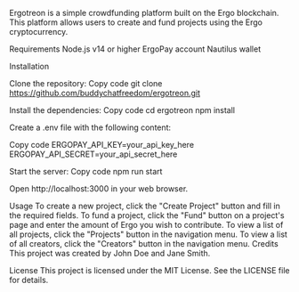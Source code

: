 Ergotreon
 is a simple crowdfunding platform built on the Ergo blockchain. This platform allows users to create and fund projects using the Ergo cryptocurrency.

Requirements
Node.js v14 or higher
ErgoPay account
Nautilus wallet

Installation

Clone the repository:
Copy code
git clone https://github.com/buddychatfreedom/ergotreon.git

Install the dependencies:
Copy code
cd ergotreon
npm install

Create a .env file with the following content:

Copy code
ERGOPAY_API_KEY=your_api_key_here
ERGOPAY_API_SECRET=your_api_secret_here

Start the server:
Copy code
npm run start

Open http://localhost:3000 in your web browser.

Usage
To create a new project, click the "Create Project" button and fill in the required fields.
To fund a project, click the "Fund" button on a project's page and enter the amount of Ergo you wish to contribute.
To view a list of all projects, click the "Projects" button in the navigation menu.
To view a list of all creators, click the "Creators" button in the navigation menu.
Credits
This project was created by John Doe and Jane Smith.

License
This project is licensed under the MIT License. See the LICENSE file for details.

